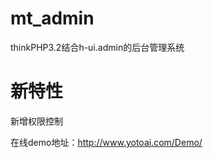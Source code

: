 # mt_admin
thinkPHP3.2结合h-ui.admin的后台管理系统

# 新特性
新增权限控制

在线demo地址：<a src="http://www.yotoai.com/Demo/" target='_blank'>http://www.yotoai.com/Demo/</a>
